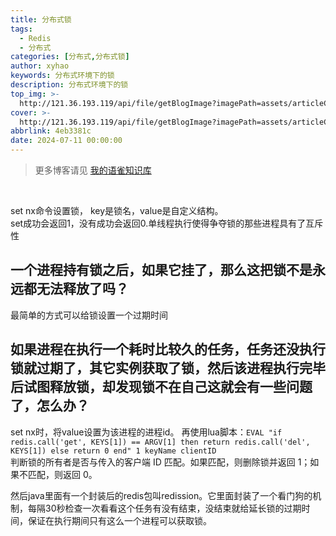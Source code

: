 ```yaml
---
title: 分布式锁
tags:
  - Redis
  - 分布式
categories: [分布式,分布式锁]
author: xyhao
keywords: 分布式环境下的锁
description: 分布式环境下的锁
top_img: >-
  http://121.36.193.119/api/file/getBlogImage?imagePath=assets/articleCover/2024-03-24-lock.png
cover: >-
  http://121.36.193.119/api/file/getBlogImage?imagePath=assets/articleCover/2024-03-24-lock.png
abbrlink: 4eb3381c
date: 2024-07-11 00:00:00
---
```



> 更多博客请见 [我的语雀知识库](https://www.yuque.com/u41117719/xd1qgc)

<br>

set nx命令设置锁， key是锁名，value是自定义结构。  
set成功会返回1，没有成功会返回0.单线程执行使得争夺锁的那些进程具有了互斥性  

## 一个进程持有锁之后，如果它挂了，那么这把锁不是永远都无法释放了吗？  
最简单的方式可以给锁设置一个过期时间  

## 如果进程在执行一个耗时比较久的任务，任务还没执行锁就过期了，其它实例获取了锁，然后该进程执行完毕后试图释放锁，却发现锁不在自己这就会有一些问题了，怎么办？  

set nx时，将value设置为该进程的进程id。
再使用lua脚本：`EVAL "if redis.call('get', KEYS[1]) == ARGV[1] then return redis.call('del', KEYS[1]) else return 0 end" 1 keyName clientID`  
判断锁的所有者是否与传入的客户端 ID 匹配。如果匹配，则删除锁并返回 1；如果不匹配，则返回 0。

然后java里面有一个封装后的redis包叫redission。它里面封装了一个看门狗的机制，每隔30秒检查一次看看这个任务有没有结束，没结束就给延长锁的过期时间，保证在执行期间只有这么一个进程可以获取锁。
